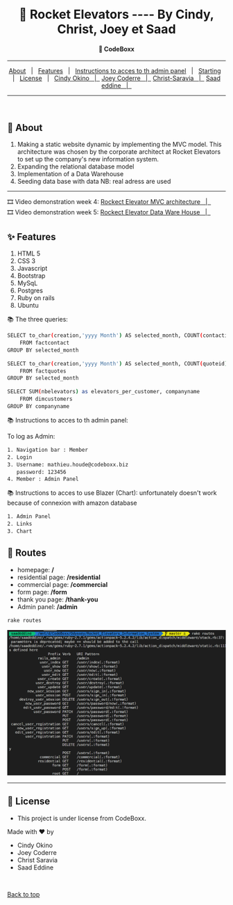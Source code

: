 &#xa0;

  <!-- Saad Eddine FEKI -->
</div>

<h1 align="center"> 🚀 Rocket Elevators ---- By Cindy, Christ, Joey et Saad</h1>

<!-- Status -->

<h4 align="center">
  🚀  CodeBoxx
</h4>

<hr>

<p align="center">
  <a href="#dart-about">About</a> &#xa0; | &#xa0; 
  <a href="#sparkles-features">Features</a> &#xa0; | &#xa0;
  <a href="#white_check_mark-requirements">Instructions to acces to th admin panel</a> &#xa0; | &#xa0;
  <a href="#checkered_flag-starting">Starting</a> &#xa0; | &#xa0;
  <a href="#memo-license">License</a> &#xa0; | &#xa0;
  <a href="https://github.com/cindyokino" target="_blank">Cindy Okino &#xa0; | &#xa0;</a>
  <a href="https://github.com/Jcoderre" target="_blank">Joey Coderre &#xa0; | &#xa0;</a>
  <a href="https://github.com/Christ-Saravia" target="_blank">Christ-Saravia &#xa0; | &#xa0;</a>
  <a href="https://github.com/saadeddine" target="_blank">Saad eddine &#xa0; | &#xa0;</a>
</p>
<hr>
<br>

## :dart: About

1. Making a static website dynamic by implementing the MVC model.
   This architecture was chosen by the corporate architect at Rocket Elevators to set up the company's new information system.
2. Expanding the relational database model
3. Implementation of a Data Warehouse
4. Seeding data base with data NB: real adress are used
<hr>

🎞️ Video demonstration week 4: <a href="https://youtu.be/z47oGSMz6aQ" target="_blank">Rockect Elevator MVC architecture &#xa0; | &#xa0;</a> <br>
🎞️ Video demonstration week 5: <a href="https://youtu.be/MZsV4H8LtnY" target="_blank">Rockect Elevator Data Ware House &#xa0; | &#xa0;</a>

## :sparkles: Features

<ol>
<li>HTML 5</li>
<li>CSS 3</li>
<li>Javascript</li>
<li>Bootstrap</li>
<li>MySqL</li>
<li>Postgres</li>
<li>Ruby on rails</li>
<li>Ubuntu</li>
</ol>

📚 The three queries:

```sh
SELECT to_char(creation,'yyyy Month') AS selected_month, COUNT(contactid) as monthly_contacts
    FROM factcontact
GROUP BY selected_month
```

```sh
SELECT to_char(creation,'yyyy Month') AS selected_month, COUNT(quoteid) as monthly_quotes
    FROM factquotes
GROUP BY selected_month
```

```sh
SELECT SUM(nbelevators) as elevators_per_customer, companyname
    FROM dimcustomers
GROUP BY companyname
```

📚 Instructions to acces to th admin panel:

To log as Admin:

```sh
1. Navigation bar : Member
2. Login
3. Username: mathieu.houde@codeboxx.biz
   password: 123456
4. Member : Admin Panel
```

📚 Instructions to acces to use Blazer (Chart): unfortunately doesn't work because of connexion with amazon database

```sh
1. Admin Panel
2. Links
3. Chart

```

## :memo: Routes

- homepage: <b>/</b>
- residential page: <b>/residential</b>
- commercial page: <b>/commercial</b>
- form page: <b>/form</b>
- thank you page: <b>/thank-you</b>
- Admin panel: <b>/admin</b>

```sh
rake routes
```

![](routes.png)

<hr>

## :memo: License

- This project is under license from CodeBoxx.

Made with :heart: by

- Cindy Okino
- Joey Coderre
- Christ Saravia
- Saad Eddine

&#xa0;

<a href="#top">Back to top</a>
